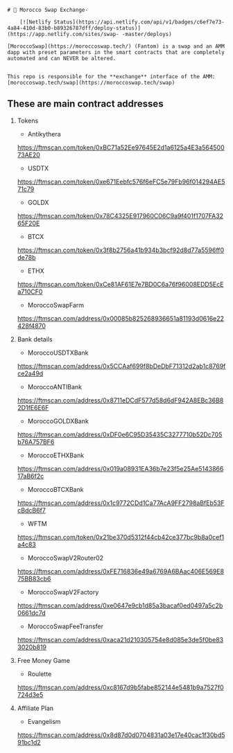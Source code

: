     # 🥞 Morocco Swap Exchange- 

        [![Netlify Status](https://api.netlify.com/api/v1/badges/c6ef7e73-4a84-410d-83b0-b89326787dff/deploy-status)](https://app.netlify.com/sites/swap- -master/deploys)

    [MoroccoSwap](https://moroccoswap.tech/) (Fantom) is a swap and an AMM dapp with preset parameters in the smart contracts that are completely automated and can NEVER be altered.
    

    This repo is responsible for the **exchange** interface of the AMM: [moroccoswap.tech/swap](https://moroccoswap.tech/swap)

## These are main contract addresses
1. Tokens
    - Antikythera

    https://ftmscan.com/token/0xBC71a52Ee97645E2d1a6125a4E3a56450073AE20

    - USDTX

    https://ftmscan.com/token/0xe671Eebfc576f6eFC5e79Fb96f014294AE571c79

    - GOLDX

    https://ftmscan.com/token/0x78C4325E917960C06C9a9f401f1707FA3265F20E

    - BTCX

    https://ftmscan.com/token/0x3f8b2756a41b934b3bcf92d8d77a5596ff0de78b

    - ETHX

    https://ftmscan.com/token/0xCe81AF61E7e7BD0C6a76f96008EDD5EcEa710CF0

    - MoroccoSwapFarm

    https://ftmscan.com/address/0x00085b825268936651a81193d0616e22428f4870

2. Bank details

    - MoroccoUSDTXBank

    https://ftmscan.com/address/0x5CCAaf699f8bDeDbF71312d2ab1c8769fce2a49d

    - MoroccoANTIBank

    https://ftmscan.com/address/0x8711eDCdF577d58d6dF942A8EBc36B82D1fE6E6F

    - MoroccoGOLDXBank

    https://ftmscan.com/address/0xDF0e6C95D35435C3277710b52Dc705b76A757BF6

    - MoroccoETHXBank

    https://ftmscan.com/address/0x019a08931EA36b7e23f5e25Ae514386617aB6f2c

    - MoroccoBTCXBank

    https://ftmscan.com/address/0x1c9772CDd1Ca77AcA9FF2798aBfEb53FcBdcB6f7

    - WFTM

    https://ftmscan.com/token/0x21be370d5312f44cb42ce377bc9b8a0cef1a4c83

    - MoroccoSwapV2Router02

    https://ftmscan.com/address/0xFE716836e49a6769A6BAac406E569E875BB83cb6

    - MoroccoSwapV2Factory

    https://ftmscan.com/address/0xe0647e9cb1d85a3bacaf0ed0497a5c2b0661dc7d

    - MoroccoSwapFeeTransfer

    https://ftmscan.com/address/0xaca21d210305754e8d085e3de5f0be833020b819

3. Free Money Game

    - Roulette

    https://ftmscan.com/address/0xc8167d9b5fabe852144e5481b9a7527f0724d3e5

4. Affiliate Plan

    - Evangelism

    https://ftmscan.com/address/0x8d87d0d0704831a03e17e40cac1f30bd591bc1d2
